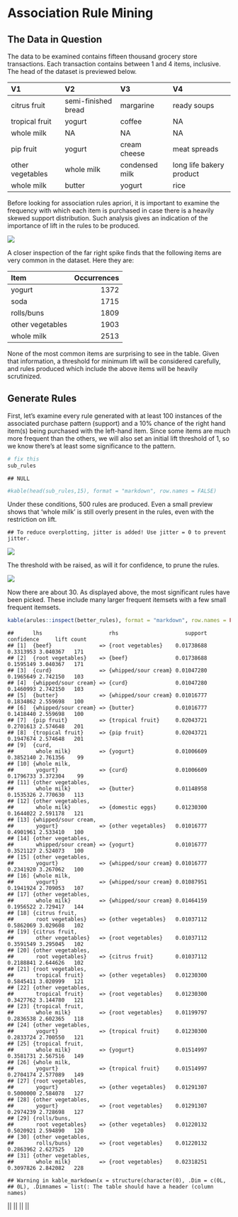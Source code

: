 Association Rule Mining
================

## The Data in Question

The data to be examined contains fifteen thousand grocery store
transactions. Each transaction contains between 1 and 4 items,
inclusive. The head of the dataset is previewed
below.

| V1               | V2                  | V3             | V4                       |
| :--------------- | :------------------ | :------------- | :----------------------- |
| citrus fruit     | semi-finished bread | margarine      | ready soups              |
| tropical fruit   | yogurt              | coffee         | NA                       |
| whole milk       | NA                  | NA             | NA                       |
| pip fruit        | yogurt              | cream cheese   | meat spreads             |
| other vegetables | whole milk          | condensed milk | long life bakery product |
| whole milk       | butter              | yogurt         | rice                     |

Before looking for association rules apriori, it is important to examine
the frequency with which each item is purchased in case there is a
heavily skewed support distribution. Such analysis gives an indication
of the importance of lift in the rules to be produced.

![](association_analysis_files/figure-gfm/unnamed-chunk-2-1.png)<!-- -->

A closer inspection of the far right spike finds that the following
items are very common in the dataset. Here they are:

| Item             | Occurrences |
| :--------------- | ----------: |
| yogurt           |        1372 |
| soda             |        1715 |
| rolls/buns       |        1809 |
| other vegetables |        1903 |
| whole milk       |        2513 |

None of the most common items are surprising to see in the table. Given
that information, a threshold for minimum lift will be considered
carefully, and rules produced which include the above items will be
heavily scrutinized.

## Generate Rules

First, let’s examine every rule generated with at least 100 instances of
the associated purchase pattern (support) and a 10% chance of the right
hand item(s) being purchased with the left-hand item. Since some items
are much more frequent than the others, we will also set an initial lift
threshold of 1, so we know there’s at least some significance to the
pattern.

``` r
# fix this
sub_rules
```

    ## NULL

``` r
#kable(head(sub_rules,15), format = "markdown", row.names = FALSE)
```

Under these conditions, 500 rules are produced. Even a small preview
shows that ‘whole milk’ is still overly present in the rules, even with
the restriction on
    lift.

    ## To reduce overplotting, jitter is added! Use jitter = 0 to prevent jitter.

![](association_analysis_files/figure-gfm/unnamed-chunk-6-1.png)<!-- -->

The threshold with be raised, as will it for confidence, to prune the
rules.

![](association_analysis_files/figure-gfm/unnamed-chunk-7-1.png)<!-- -->

Now there are about 30. As displayed above, the most significant rules
have been picked. These include many larger frequent itemsets with a few
small frequent
itemsets.

``` r
kable(arules::inspect(better_rules), format = "markdown", row.names = FALSE)
```

    ##      lhs                     rhs                     support confidence     lift count
    ## [1]  {beef}               => {root vegetables}    0.01738688  0.3313953 3.040367   171
    ## [2]  {root vegetables}    => {beef}               0.01738688  0.1595149 3.040367   171
    ## [3]  {curd}               => {whipped/sour cream} 0.01047280  0.1965649 2.742150   103
    ## [4]  {whipped/sour cream} => {curd}               0.01047280  0.1460993 2.742150   103
    ## [5]  {butter}             => {whipped/sour cream} 0.01016777  0.1834862 2.559698   100
    ## [6]  {whipped/sour cream} => {butter}             0.01016777  0.1418440 2.559698   100
    ## [7]  {pip fruit}          => {tropical fruit}     0.02043721  0.2701613 2.574648   201
    ## [8]  {tropical fruit}     => {pip fruit}          0.02043721  0.1947674 2.574648   201
    ## [9]  {curd,                                                                           
    ##       whole milk}         => {yogurt}             0.01006609  0.3852140 2.761356    99
    ## [10] {whole milk,                                                                     
    ##       yogurt}             => {curd}               0.01006609  0.1796733 3.372304    99
    ## [11] {other vegetables,                                                               
    ##       whole milk}         => {butter}             0.01148958  0.1535326 2.770630   113
    ## [12] {other vegetables,                                                               
    ##       whole milk}         => {domestic eggs}      0.01230300  0.1644022 2.591178   121
    ## [13] {whipped/sour cream,                                                             
    ##       yogurt}             => {other vegetables}   0.01016777  0.4901961 2.533410   100
    ## [14] {other vegetables,                                                               
    ##       whipped/sour cream} => {yogurt}             0.01016777  0.3521127 2.524073   100
    ## [15] {other vegetables,                                                               
    ##       yogurt}             => {whipped/sour cream} 0.01016777  0.2341920 3.267062   100
    ## [16] {whole milk,                                                                     
    ##       yogurt}             => {whipped/sour cream} 0.01087951  0.1941924 2.709053   107
    ## [17] {other vegetables,                                                               
    ##       whole milk}         => {whipped/sour cream} 0.01464159  0.1956522 2.729417   144
    ## [18] {citrus fruit,                                                                   
    ##       root vegetables}    => {other vegetables}   0.01037112  0.5862069 3.029608   102
    ## [19] {citrus fruit,                                                                   
    ##       other vegetables}   => {root vegetables}    0.01037112  0.3591549 3.295045   102
    ## [20] {other vegetables,                                                               
    ##       root vegetables}    => {citrus fruit}       0.01037112  0.2188841 2.644626   102
    ## [21] {root vegetables,                                                                
    ##       tropical fruit}     => {other vegetables}   0.01230300  0.5845411 3.020999   121
    ## [22] {other vegetables,                                                               
    ##       tropical fruit}     => {root vegetables}    0.01230300  0.3427762 3.144780   121
    ## [23] {tropical fruit,                                                                 
    ##       whole milk}         => {root vegetables}    0.01199797  0.2836538 2.602365   118
    ## [24] {other vegetables,                                                               
    ##       yogurt}             => {tropical fruit}     0.01230300  0.2833724 2.700550   121
    ## [25] {tropical fruit,                                                                 
    ##       whole milk}         => {yogurt}             0.01514997  0.3581731 2.567516   149
    ## [26] {whole milk,                                                                     
    ##       yogurt}             => {tropical fruit}     0.01514997  0.2704174 2.577089   149
    ## [27] {root vegetables,                                                                
    ##       yogurt}             => {other vegetables}   0.01291307  0.5000000 2.584078   127
    ## [28] {other vegetables,                                                               
    ##       yogurt}             => {root vegetables}    0.01291307  0.2974239 2.728698   127
    ## [29] {rolls/buns,                                                                     
    ##       root vegetables}    => {other vegetables}   0.01220132  0.5020921 2.594890   120
    ## [30] {other vegetables,                                                               
    ##       rolls/buns}         => {root vegetables}    0.01220132  0.2863962 2.627525   120
    ## [31] {other vegetables,                                                               
    ##       whole milk}         => {root vegetables}    0.02318251  0.3097826 2.842082   228

    ## Warning in kable_markdown(x = structure(character(0), .Dim = c(0L,
    ## 0L), .Dimnames = list(: The table should have a header (column names)

|| || || ||
